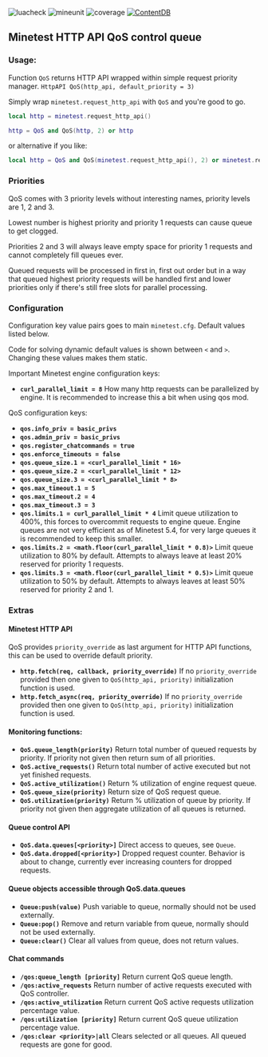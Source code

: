 ![luacheck](https://github.com/S-S-X/qos/workflows/luacheck/badge.svg)
![mineunit](https://github.com/S-S-X/qos/workflows/mineunit/badge.svg)
![coverage](https://mineunit-badges.000webhostapp.com/S-S-X/qos/coverage)
[![ContentDB](https://content.minetest.net/packages/-SX-/qos/shields/downloads/)](https://content.minetest.net/packages/-SX-/qos/)

## Minetest HTTP API QoS control queue

### Usage:

Function `QoS` returns HTTP API wrapped within simple request priority manager.
`HttpAPI QoS(http_api, default_priority = 3)`

Simply wrap `minetest.request_http_api` with `QoS` and you're good to go.

```lua
local http = minetest.request_http_api()

http = QoS and QoS(http, 2) or http
```

or alternative if you like:
```lua
local http = QoS and QoS(minetest.request_http_api(), 2) or minetest.request_http_api()
```

### Priorities

QoS comes with 3 priority levels without interesting names, priority levels are 1, 2 and 3.

Lowest number is highest priority and priority 1 requests can cause queue to get clogged.

Priorities 2 and 3 will always leave empty space for priority 1 requests and cannot completely fill queues ever.

Queued requests will be processed in first in, first out order but in a way that queued highest priority requests
will be handled first and lower priorities only if there's still free slots for parallel processing.

### Configuration

Configuration key value pairs goes to main `minetest.cfg`. Default values listed below.

Code for solving dynamic default values is shown between `<` and `>`.
Changing these values makes them static.

Important Minetest engine configuration keys:

* **`curl_parallel_limit = 8`**
  How many http requests can be parallelized by engine.
  It is recommended to increase this a bit when using qos mod.

QoS configuration keys:

* **`qos.info_priv = basic_privs`**
* **`qos.admin_priv = basic_privs`**
* **`qos.register_chatcommands = true`**
* **`qos.enforce_timeouts = false`**
* **`qos.queue_size.1 = <curl_parallel_limit * 16>`**
* **`qos.queue_size.2 = <curl_parallel_limit * 12>`**
* **`qos.queue_size.3 = <curl_parallel_limit * 8>`**
* **`qos.max_timeout.1 = 5`**
* **`qos.max_timeout.2 = 4`**
* **`qos.max_timeout.3 = 3`**
* **`qos.limits.1 = curl_parallel_limit * 4`**
  Limit queue utilization to 400%, this forces to overcommit requests to engine queue.
  Engine queues are not very efficient as of Minetest 5.4, for very large queues it is recommended to keep this smaller.
* **`qos.limits.2 = <math.floor(curl_parallel_limit * 0.8)>`**
  Limit queue utilization to 80% by default. Attempts to always leave at least 20% reserved for priority 1 requests.
* **`qos.limits.3 = <math.floor(curl_parallel_limit * 0.5)>`**
  Limit queue utilization to 50% by default. Attempts to always leaves at least 50% reserved for priority 2 and 1.

### Extras

#### Minetest HTTP API

QoS provides `priority_override` as last argument for HTTP API functions, this can be used to override default priority.

* **`http.fetch(req, callback, priority_override)`**
  If no `priority_override` provided then one given to `QoS(http_api, priority)` initialization function is used.
* **`http.fetch_async(req, priority_override)`**
  If no `priority_override` provided then one given to `QoS(http_api, priority)` initialization function is used.

#### Monitoring functions:

* **`QoS.queue_length(priority)`**
  Return total number of queued requests by priority. If priority not given then return sum of all priorities.
* **`QoS.active_requests()`**
  Return total number of active executed but not yet finished requests.
* **`QoS.active_utilization()`**
  Return % utilization of engine request queue.
* **`QoS.queue_size(priority)`**
  Return size of QoS request queue.
* **`QoS.utilization(priority)`**
  Return % utilization of queue by priority. If priority not given then aggregate utilization of all queues is returned.

#### Queue control API

* **`QoS.data.queues[<priority>]`**
  Direct access to queues, see `Queue`.
* **`QoS.data.dropped[<priority>]`**
  Dropped request counter. Behavior is about to change, currently ever increasing counters for dropped requests.

#### Queue objects accessible through QoS.data.queues

* **`Queue:push(value)`**
  Push variable to queue, normally should not be used externally.
* **`Queue:pop()`**
  Remove and return variable from queue, normally should not be used externally.
* **`Queue:clear()`**
  Clear all values from queue, does not return values.

#### Chat commands

* **`/qos:queue_length [priority]`**
  Return current QoS queue length.
* **`/qos:active_requests`**
  Return number of active requests executed with QoS controller.
* **`/qos:active_utilization`**
  Return current QoS active requests utilization  percentage value.
* **`/qos:utilization [priority]`**
  Return current QoS queue utilization percentage value.
* **`/qos:clear <priority>|all`**
  Clears selected or all queues. All queued requests are gone for good.
